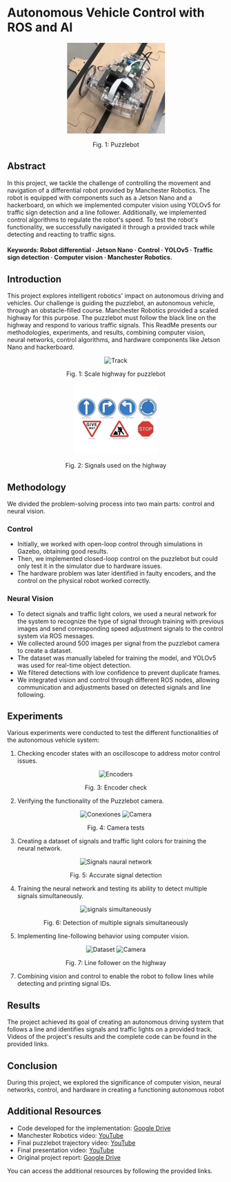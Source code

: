 
# Autonomous Vehicle Control with ROS and AI

<p align="center">
  <img src="Resources/puzzlebot.png" alt="Puzzlebot">
</p>
<p align="center">Fig. 1: Puzzlebot</p>

## Abstract

In this project, we tackle the challenge of controlling the movement and navigation of a differential robot provided by Manchester Robotics. The robot is equipped with components such as a Jetson Nano and a hackerboard, on which we implemented computer vision using YOLOv5 for traffic sign detection and a line follower. Additionally, we implemented control algorithms to regulate the robot's speed. To test the robot's functionality, we successfully navigated it through a provided track while detecting and reacting to traffic signs.

#### Keywords: Robot differential · Jetson Nano · Control · YOLOv5 · Traffic sign detection · Computer vision · Manchester Robotics.

## Introduction

This project explores intelligent robotics' impact on autonomous driving and vehicles. Our challenge is guiding the puzzlebot, an autonomous vehicle, through an obstacle-filled course. Manchester Robotics provided a scaled highway for this purpose. The puzzlebot must follow the black line on the highway and respond to various traffic signals. This ReadMe presents our methodologies, experiments, and results, combining computer vision, neural networks, control algorithms, and hardware components like Jetson Nano and hackerboard.

<p align="center">
  <img src="Resources/Aspose.Words.d739c641-0d41-4bde-b20a-66617666774a.001.png" alt="Track">
</p>
<p align="center">Fig. 1: Scale highway for puzzlebot</p>

<p align="center">
  <img src="Resources/Aspose.Words.d739c641-0d41-4bde-b20a-66617666774a.002.jpeg" alt="Signals">
</p>
<p align="center">Fig. 2: Signals used on the highway</p>

## Methodology

We divided the problem-solving process into two main parts: control and neural vision.

### Control
- Initially, we worked with open-loop control through simulations in Gazebo, obtaining good results.
- Then, we implemented closed-loop control on the puzzlebot but could only test it in the simulator due to hardware issues.
- The hardware problem was later identified in faulty encoders, and the control on the physical robot worked correctly.

### Neural Vision
- To detect signals and traffic light colors, we used a neural network for the system to recognize the type of signal through training with previous images and send corresponding speed adjustment signals to the control system via ROS messages.
- We collected around 500 images per signal from the puzzlebot camera to create a dataset.
- The dataset was manually labeled for training the model, and YOLOv5 was used for real-time object detection.
- We filtered detections with low confidence to prevent duplicate frames.
- We integrated vision and control through different ROS nodes, allowing communication and adjustments based on detected signals and line following.

## Experiments

Various experiments were conducted to test the different functionalities of the autonomous vehicle system:

1. Checking encoder states with an oscilloscope to address motor control issues.

<p align="center">
  <img src="Resources/Aspose.Words.d739c641-0d41-4bde-b20a-66617666774a.005.png" alt="Encoders">
</p>
<p align="center">Fig. 3: Encoder check</p>

2. Verifying the functionality of the Puzzlebot camera.
   
<p align="center">
  <img src="Resources/Aspose.Words.d739c641-0d41-4bde-b20a-66617666774a.006.png" alt="Conexiones" width="200">
  <img src="Resources/Aspose.Words.d739c641-0d41-4bde-b20a-66617666774a.007.png" alt="Camera" width="200">
<p align="center">Fig. 4: Camera tests</p>

3. Creating a dataset of signals and traffic light colors for training the neural network.

<p align="center">
  <img src="Resources/Aspose.Words.d739c641-0d41-4bde-b20a-66617666774a.009.png" alt="Signals naural network">
</p>
<p align="center">Fig. 5: Accurate signal detection</p>

4. Training the neural network and testing its ability to detect multiple signals simultaneously.

<p align="center">
  <img src="Resources/Aspose.Words.d739c641-0d41-4bde-b20a-66617666774a.010.png" alt="signals simultaneously">
</p>
<p align="center">Fig. 6: Detection of multiple signals simultaneously</p>

5. Implementing line-following behavior using computer vision.

<p align="center">
  <img src="Resources/Aspose.Words.d739c641-0d41-4bde-b20a-66617666774a.018.png" alt="Dataset" width="200">
  <img src="Resources/Aspose.Words.d739c641-0d41-4bde-b20a-66617666774a.021.png" alt="Camera" width="200">
</p>
<p align="center">Fig. 7: Line follower on the highway</p>

7. Combining vision and control to enable the robot to follow lines while detecting and printing signal IDs.

## Results

The project achieved its goal of creating an autonomous driving system that follows a line and identifies signals and traffic lights on a provided track. Videos of the project's results and the complete code can be found in the provided links.

## Conclusion

During this project, we explored the significance of computer vision, neural networks, control, and hardware in creating a functioning autonomous robot

## Additional Resources

- Code developed for the implementation: [Google Drive](https://drive.google.com/drive/folders/1HobdaGZhqcq2381vUu6SjBN_eLAoy7VG?usp=sharing)
- Manchester Robotics video: [YouTube](https://youtu.be/hO4i0kJHNz0)
- Final puzzlebot trajectory video: [YouTube](https://youtu.be/RpoSmSxaNiI)
- Final presentation video: [YouTube](https://youtu.be/yPJffV-CdpI)
- Original project report: [Google Drive](https://drive.google.com/file/d/1awVI48KacHq_NcCuWpxPL25lWduNNHRv/view?usp=drive_link)

You can access the additional resources by following the provided links.
